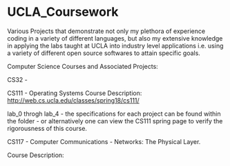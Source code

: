 # UCLA_Coursework
Various Projects that demonstrate not only my plethora of experience coding in a variety of different languages, but also my extensive knowledge in applying the labs taught at UCLA into industry level applications i.e. using a variety of different open source softwares to attain specific goals.

Computer Science Courses and Associated Projects: 

CS32 - 

CS111 - Operating Systems
Course Description: http://web.cs.ucla.edu/classes/spring18/cs111/

lab_0 throgh lab_4 - the specifications for each project can be found within the folder - or alternatively one can view the CS111 spring page to verify the rigorousness of this course.

CS117 - Computer Communications - Networks: The Physical Layer.

Course Description: 
